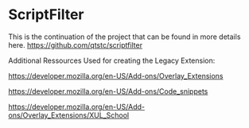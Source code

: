 # ScriptFilter

This is the continuation of the project that can be found in more details here.
https://github.com/qtstc/scriptfilter

Additional Ressources Used for creating the Legacy Extension:

https://developer.mozilla.org/en-US/Add-ons/Overlay_Extensions 

https://developer.mozilla.org/en-US/Add-ons/Code_snippets

https://developer.mozilla.org/en-US/Add-ons/Overlay_Extensions/XUL_School
